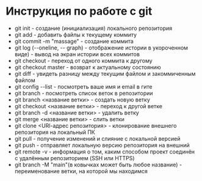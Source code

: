 # Инструкция по работе с git

* git init - создание (инициализация) локального репозитория
* git add - добавить файлы к текущему коммиту
* git commit -m "massage" - создание коммита
* git log (--oneline, -- graph) - отображение истории в укороченном виде) - вывод на экран истории всех коммитов
* git checkout - переход от одного коммита к другому
* git checkout master - возврат к актуальному состоянию
* git diff - увидеть разницу между текущим файлом и закоммиченным файлом
* git config --list - посмотреть ваше имя и email в гите
* git branch - посмотреть список веток в репозитории
* git branch <название ветки> - создать новую ветку
* git checkout <название ветки> - переход к другой ветке
* git branch -d <название ветки> - удалить ветку
* git merge <название ветки> - слить ветки
* git clone <URl-адрес репозитория> - клонирование внешнего репозитория на локальный ПК
* git pull - получение изменений и слияние с локальной версией
* git push - отправляет локальную версию репозитория на внешний
* git remote -v - информация о том, каким способом проект соединён с удалённым репозиторием (SSH или HTTPS)
* git branch -M "main"(в ковычках может быть любое название) - переименование ветки, на которой мы находимся